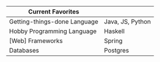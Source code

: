 | Current Favorites            |                     |
|------------------------------|---------------------|
| Getting-things-done Language | Java, JS, Python    |
| Hobby Programming Language   | Haskell             |
| [Web] Frameworks             | Spring              |
| Databases                    | Postgres            |